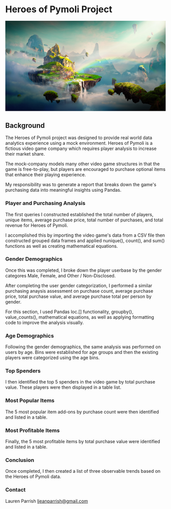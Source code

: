 # Heroes of Pymoli Project

![Fantasy](Images/Fantasy.png)

## Background

The Heroes of Pymoli project was designed to provide real world data analytics experience using a mock environment.  Heroes of Pymoli is a fictious video game company which requires player analysis to increase their market share. 

The mock-company models many other video game structures in that the game is free-to-play, but players are encouraged to purchase optional items that enhance their playing experience. 

My responsibility was to generate a report that breaks down the game's purchasing data into meaningful insights using Pandas.


### Player and Purchasing Analysis

The first queries I constructed established the total number of players, unique items, average purchase price, total number of purchases, and total revenue for Heroes of Pymoli. 

I accomplished this by importing the video game's data from a CSV file then constructed grouped data frames and applied nunique(), count(), and sum() functions as well as creating mathematical equations.  


### Gender Demographics

Once this was completed, I broke down the player userbase by the gender categores Male, Female, and Other / Non-Disclosed. 

After completing the user gender categorization, I performed a similar purchasing anaysis assessment on purchase count, average purchase price, total purchase value, and average purchase total per person by gender.  

For this section, I used Pandas loc.[] functionality, groupby(), value_counts(), mathematical equations, as well as applying formatting code to improve the analysis visually. 


### Age Demographics

Following the gender demographics, the same analysis was performed on users by age.  Bins were established for age groups and then the existing players were categorized using the age bins.


### Top Spenders

I then identified the top 5 spenders in the video game by total purchase value.  These players were then displayed in a table list. 


### Most Popular Items

The 5 most popular item add-ons by purchase count were then identified and listed in a table. 
 

### Most Profitable Items

Finally, the 5 most profitable items by total purchase value were identified and listed in a table.  


### Conclusion
Once completed, I then created a list of three observable trends based on the Heroes of Pymoli data. 


### Contact
Lauren Parrish
ljeanparrish@gmail.com
